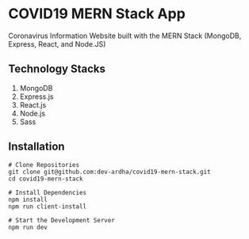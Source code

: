 # COVID19 MERN Stack App
Coronavirus Information Website built with the MERN Stack (MongoDB, Express, React, and Node.JS)

## Technology Stacks
1. MongoDB
2. Express.js
3. React.js
4. Node.js
5. Sass

## Installation
```shell
# Clone Repositories
git clone git@github.com:dev-ardha/covid19-mern-stack.git
cd covid19-mern-stack

# Install Dependencies
npm install
npm run client-install

# Start the Development Server
npm run dev
```
